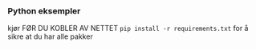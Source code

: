 ### Python eksempler

kjør FØR DU KOBLER AV NETTET
```pip install -r requirements.txt```
for å sikre at du har alle pakker